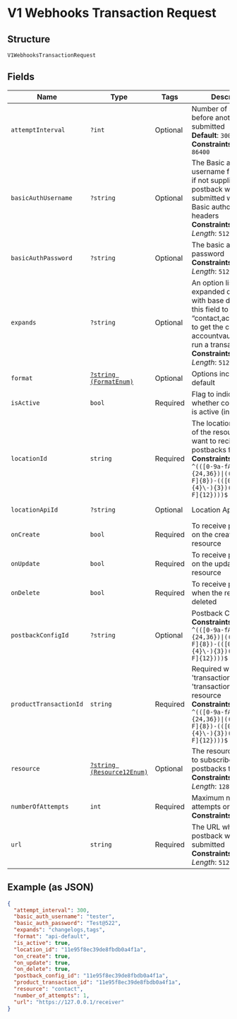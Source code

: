 
# V1 Webhooks Transaction Request

## Structure

`V1WebhooksTransactionRequest`

## Fields

| Name | Type | Tags | Description | Getter | Setter |
|  --- | --- | --- | --- | --- | --- |
| `attemptInterval` | `?int` | Optional | Number of seconds before another retry is submitted<br>**Default**: `300`<br>**Constraints**: `>= 300`, `<= 86400` | getAttemptInterval(): ?int | setAttemptInterval(?int attemptInterval): void |
| `basicAuthUsername` | `?string` | Optional | The Basic authorization username for the URL, if not supplied, the postback will be submitted without Basic authorization headers<br>**Constraints**: *Maximum Length*: `512` | getBasicAuthUsername(): ?string | setBasicAuthUsername(?string basicAuthUsername): void |
| `basicAuthPassword` | `?string` | Optional | The basic authorization password<br>**Constraints**: *Maximum Length*: `512` | getBasicAuthPassword(): ?string | setBasicAuthPassword(?string basicAuthPassword): void |
| `expands` | `?string` | Optional | An option list of expanded data to send with base data. (i.e. set this field to “contact,account_vault” to get the contact an accountvault used to run a transaction.)<br>**Constraints**: *Maximum Length*: `512` | getExpands(): ?string | setExpands(?string expands): void |
| `format` | [`?string (FormatEnum)`](../../doc/models/format-enum.md) | Optional | Options include: api-default | getFormat(): ?string | setFormat(?string format): void |
| `isActive` | `bool` | Required | Flag to indicate whether configuration is active (in effect). | getIsActive(): bool | setIsActive(bool isActive): void |
| `locationId` | `string` | Required | The location identifier of the resource you want to recieve postbacks from.<br>**Constraints**: *Pattern*: `^(([0-9a-fA-F\-]{24,36})\|(([0-9a-fA-F]{8})-(([0-9a-fA-F]{4}\-){3})([0-9a-fA-F]{12})))$` | getLocationId(): string | setLocationId(string locationId): void |
| `locationApiId` | `?string` | Optional | Location Api ID | getLocationApiId(): ?string | setLocationApiId(?string locationApiId): void |
| `onCreate` | `bool` | Required | To receive postbacks on the creation of a resource | getOnCreate(): bool | setOnCreate(bool onCreate): void |
| `onUpdate` | `bool` | Required | To receive postbacks on the updating of a resource | getOnUpdate(): bool | setOnUpdate(bool onUpdate): void |
| `onDelete` | `bool` | Required | To receive postbacks when the record is deleted | getOnDelete(): bool | setOnDelete(bool onDelete): void |
| `postbackConfigId` | `?string` | Optional | Postback Config ID<br>**Constraints**: *Pattern*: `^(([0-9a-fA-F\-]{24,36})\|(([0-9a-fA-F]{8})-(([0-9a-fA-F]{4}\-){3})([0-9a-fA-F]{12})))$` | getPostbackConfigId(): ?string | setPostbackConfigId(?string postbackConfigId): void |
| `productTransactionId` | `string` | Required | Required when using 'transaction' or 'transactionbatch' resource<br>**Constraints**: *Pattern*: `^(([0-9a-fA-F\-]{24,36})\|(([0-9a-fA-F]{8})-(([0-9a-fA-F]{4}\-){3})([0-9a-fA-F]{12})))$` | getProductTransactionId(): string | setProductTransactionId(string productTransactionId): void |
| `resource` | [`?string (Resource12Enum)`](../../doc/models/resource-12-enum.md) | Optional | The resource you want to subscribe the postbacks to.<br>**Constraints**: *Maximum Length*: `128` | getResource(): ?string | setResource(?string resource): void |
| `numberOfAttempts` | `int` | Required | Maximum number of attempts on failure<br>**Constraints**: `>= 1`, `<= 5` | getNumberOfAttempts(): int | setNumberOfAttempts(int numberOfAttempts): void |
| `url` | `string` | Required | The URL where the postback will be submitted<br>**Constraints**: *Maximum Length*: `512` | getUrl(): string | setUrl(string url): void |

## Example (as JSON)

```json
{
  "attempt_interval": 300,
  "basic_auth_username": "tester",
  "basic_auth_password": "Test@522",
  "expands": "changelogs,tags",
  "format": "api-default",
  "is_active": true,
  "location_id": "11e95f8ec39de8fbdb0a4f1a",
  "on_create": true,
  "on_update": true,
  "on_delete": true,
  "postback_config_id": "11e95f8ec39de8fbdb0a4f1a",
  "product_transaction_id": "11e95f8ec39de8fbdb0a4f1a",
  "resource": "contact",
  "number_of_attempts": 1,
  "url": "https://127.0.0.1/receiver"
}
```

